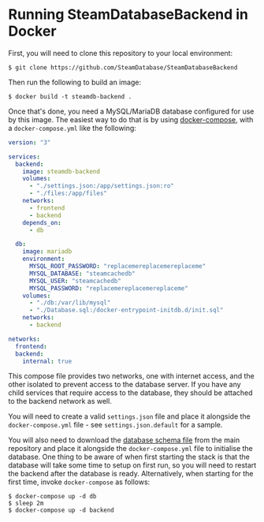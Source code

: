 # Running SteamDatabaseBackend in Docker
First, you will need to clone this repository to your local environment:

`$ git clone https://github.com/SteamDatabase/SteamDatabaseBackend`

Then run the following to build an image:

`$ docker build -t steamdb-backend .`

Once that's done, you need a MySQL/MariaDB database configured for use by this
image. The easiest way to do that is by using [docker-compose](https://docs.docker.com/compose/),
with a `docker-compose.yml` like the following:

```yaml
version: "3"

services:
  backend:
    image: steamdb-backend
    volumes:
      - "./settings.json:/app/settings.json:ro"
      - "./files:/app/files"
    networks:
      - frontend
      - backend
    depends_on:
      - db

  db:
    image: mariadb
    environment:
      MYSQL_ROOT_PASSWORD: "replacemereplacemereplaceme"
      MYSQL_DATABASE: "steamcachedb"
      MYSQL_USER: "steamcachedb"
      MYSQL_PASSWORD: "replacemereplacemereplaceme"
    volumes:
      - "./db:/var/lib/mysql"
      - "./Database.sql:/docker-entrypoint-initdb.d/init.sql"
    networks:
      - backend

networks:
  frontend:
  backend:
    internal: true
```

This compose file provides two networks, one with internet access, and the
other isolated to prevent access to the database server. If you have any
child services that require access to the database, they should be attached to
the backend network as well.

You will need to create a valid `settings.json` file and place it alongside
the `docker-compose.yml` file - see `settings.json.default` for a sample.

You will also need to download the [database schema file](https://github.com/SteamDatabase/steamdb.info/blob/master/Database.sql)
from the main repository and place it alongside the `docker-compose.yml` file
to initialise the database. One thing to be aware of when first starting the
stack is that the database will take some time to setup on first run, so you
will need to restart the backend after the database is ready. Alternatively,
when starting for the first time, invoke `docker-compose` as follows:

```
$ docker-compose up -d db
$ sleep 2m
$ docker-compose up -d backend
```
